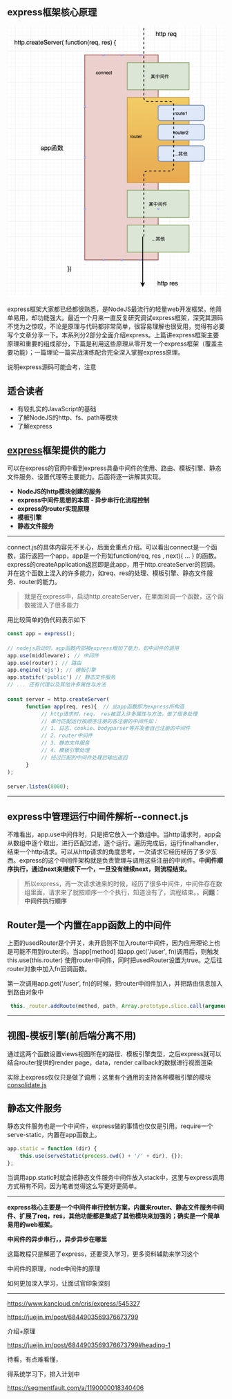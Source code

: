 ## express框架核心原理

![image-20201014151605593](imge/image-20201014151605593.png)

express框架大家都已经都很熟悉，是NodeJS最流行的轻量web开发框架。他简单易用，却功能强大。最近一个月来一直反复研究调试express框架，深究其源码不觉为之惊叹，不论是原理与代码都非常简单，很容易理解也很受用，觉得有必要写个文章分享一下。本系列分2部分全面介绍express。上篇讲express框架主要原理和重要的组成部分，下篇是利用这些原理从零开发一个express框架（覆盖主要功能）；一篇理论一篇实战演练配合完全深入掌握express原理。

说明express源码可能会考，注意

## 适合读者

- 有较扎实的JavaScript的基础
- 了解NodeJS的http、fs、path等模块
- 了解express

## [express](https://link.zhihu.com/?target=http%3A//www.expressjs.com.cn/)框架提供的能力

可以在express的官网中看到express具备中间件的使用、路由、模板引擎、静态文件服务、设置代理等主要能力。后面将逐一讲解其实现。

- **NodeJS的http模块创建的服务**
- **express中间件思想的本质 - 异步串行化流程控制**
- **express的router实现原理**
- **模板引擎**
- **静态文件服务**

---

connect.js的具体内容先不关心，后面会重点介绍。可以看出connect是一个函数，运行返回一个app，app是一个形如function(req, res , next){ ... } 的函数。express的createApplication返回即是此app，用于http.createServer的回调。并在这个函数上混入的许多能力，如req、res的处理、模板引擎、静态文件服务、router的能力。

> 就是在express中，启动http.createServer，在里面回调一个函数，这个函数被混入了很多能力

用比较简单的伪代码表示如下

```js
const app = express();

// nodejs启动时，app函数内部被express增加了能力，如中间件的调用 
app.use(middleware)； // 中间件 
app.use(router)； // 路由 
app.engine('ejs'); // 模板引擎 
app.statifc('public') // 静态文件服务 
// ... 还有代理以及其他许多属性与方法

const server = http.createServer(
      function app(req, res){  // 此app函数即为express所构造
           // http请求时，req， res被混入许多属性与方法，做了很多处理
           // 串行匹配运行按顺序注册的各注册的中间件如：
           // 1、日志、cookie、bodyparser等开发者自己注册的中间件
           // 2、router中间件
           // 3、静态文件服务
           // 4、模板引擎处理
           // 经过匹配的中间件处理后输出返回
      }
);

server.listen(8000);
```

---

## express中管理运行中间件解析--connect.js

不难看出，app.use中间件时，只是把它放入一个数组中。当http请求时，app会从数组中逐个取出，进行匹配过滤，逐个运行。遍历完成后，运行finalhandler，结束一个http请求。可以从http请求的角度思考，一次请求它经历经历了多少东西。express的这个中间件架构就是负责管理与调用这些注册的中间件。**中间件顺序执行，通过next来继续下一个，一旦没有继续next，则流程结束。**

> 所以express，再一次请求进来的时候，经历了很多中间件，中间件存在数组里面，请求来了就按顺序一个个执行，知道没有了，流程结束。。**问题：中间件执行顺序**

## Router是一个内置在app函数上的中间件

上面的usedRouter是个开关，未开启则不加入router中间件，因为应用理论上也是可能不用到router的。当app[method] 如app.get('/user', fn)调用后，则触发this.use(this.router) 使用router中间件，同时把usedRouter设置为true。之后往router对象中加入fn回调函数。

第一次调用app.get('/user', fn)的时候，把router中间件加入，并把路由信息加入到路由对象中

```js
 this._router.addRoute(method, path, Array.prototype.slice.call(arguments, 1))
```

---

## 视图-模板引擎(前后端分离不用)

通过这两个函数设置views视图所在的路径、模板引擎类型，之后express就可以结合router提供的render page，data，render callback的数据进行视图渲染

实际上express仅仅只是做了调用；这里有个通用的支持各种模板引擎的模块[consolidate.js](https://link.zhihu.com/?target=https%3A//github.com/tj/consolidate.js)

## 静态文件服务

静态文件服务也是一个中间件，express做的事情也仅仅是引用。require一个serve-static，内置在app函数上。

```js
app.static = function (dir) {
    this.use(serveStatic(process.cwd() + '/' + dir), {});
};
```

当调用app.static时就会把静态文件服务中间件放入stack中，这里与express调用方式稍有不同，因为笔者觉得这么写更好更简单。

-----

**express核心主要是一个中间件串行控制方案，内置来router、静态文件服务中间件、扩展了req，res，其他功能都是集成了其他模块来加强的；确实是一个简单易用的web框架。**

**中间件的异步串行，，异步异步在哪里**

这篇教程只是解密了express，还要深入学习，更多资料辅助来学习这个



中间件的原理，node中间件的原理



如何更加深入学习，让面试官印象深刻

-----

https://www.kancloud.cn/cris/express/545327

https://juejin.im/post/6844903569376673799

介绍+原理

https://juejin.im/post/6844903569376673799#heading-1

待看，有点难看懂，

得系统学习下，排入计划中

https://segmentfault.com/a/1190000018340406
